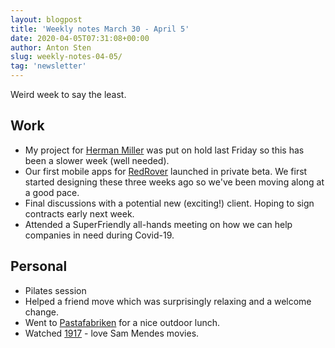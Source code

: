 ```yaml
---
layout: blogpost
title: 'Weekly notes March 30 - April 5'
date: 2020-04-05T07:31:08+00:00
author: Anton Sten
slug: weekly-notes-04-05/
tag: 'newsletter'
---
```


Weird week to say the least.

## Work

- My project for [Herman Miller](https://www.hermanmiller.com) was put on hold last Friday so this has been a slower week (well needed).
- Our first mobile apps for [RedRover](https://www.redroverk12.com) launched in private beta. We first started designing these three weeks ago so we've been moving along at a good pace.
- Final discussions with a potential new (exciting!) client. Hoping to sign contracts early next week.
- Attended a SuperFriendly all-hands meeting on how we can help companies in need during Covid-19.

## Personal
- Pilates session
- Helped a friend move which was surprisingly relaxing and a welcome change. 
- Went to [Pastafabriken](https://www.instagram.com/pastafabriken/) for a nice outdoor lunch.
- Watched [1917](https://www.youtube.com/watch?v=gZjQROMAh_s) - love Sam Mendes movies.
